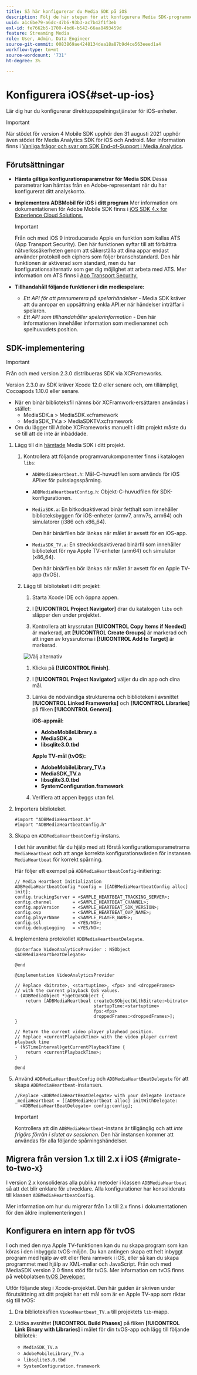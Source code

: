 ```yaml
---
title: Så här konfigurerar du Media SDK på iOS
description: Följ de här stegen för att konfigurera Media SDK-programmet på iOS.
uuid: a1c6be79-a6dc-47b6-93b3-ac7b42f1f3eb
exl-id: fe7662b5-1700-4bd6-b542-66aa8493459d
feature: Streaming Media
role: User, Admin, Data Engineer
source-git-commit: 0083869ae4248134dea18a87b9d4ce563eeed1a4
workflow-type: tm+mt
source-wordcount: '731'
ht-degree: 3%

---
```


# Konfigurera iOS{#set-up-ios}

Lär dig hur du konfigurerar direktuppspelningstjänster för iOS-enheter.

>[!IMPORTANT]
>
>När stödet för version 4 Mobile SDK upphör den 31 augusti 2021 upphör även stödet för Media Analytics SDK för iOS och Android.  Mer information finns i [Vanliga frågor och svar om SDK End-of-Support i Media Analytics](/help/additional-resources/end-of-support-faqs.md).

## Förutsättningar

* **Hämta giltiga konfigurationsparametrar för Media SDK**
Dessa parametrar kan hämtas från en Adobe-representant när du har konfigurerat ditt analyskonto.
* **Implementera ADBMobil för iOS i ditt program**
Mer information om dokumentationen för Adobe Mobile SDK finns i [iOS SDK 4.x for Experience Cloud Solutions.](https://experienceleague.adobe.com/docs/mobile-services/ios/overview.html)

  >[!IMPORTANT]
  >
  >Från och med iOS 9 introducerade Apple en funktion som kallas ATS (App Transport Security). Den här funktionen syftar till att förbättra nätverkssäkerheten genom att säkerställa att dina appar endast använder protokoll och ciphers som följer branschstandard. Den här funktionen är aktiverad som standard, men du har konfigurationsalternativ som ger dig möjlighet att arbeta med ATS. Mer information om ATS finns i [App Transport Security.](https://experienceleague.adobe.com/docs/mobile-services/ios/config-ios/app-transport-security.html)

* **Tillhandahåll följande funktioner i din mediespelare:**

   * _Ett API för att prenumerera på spelarhändelser_ - Media SDK kräver att du anropar en uppsättning enkla API:er när händelser inträffar i spelaren.
   * _Ett API som tillhandahåller spelarinformation_ - Den här informationen innehåller information som medienamnet och spelhuvudets position.

## SDK-implementering

>[!IMPORTANT]
>
>Från och med version 2.3.0 distribueras SDK via XCFrameworks.
>
>Version 2.3.0 av SDK kräver Xcode 12.0 eller senare och, om tillämpligt, Cocoapods 1.10.0 eller senare.

* När en binär biblioteksfil nämns bör XCFramwork-ersättaren användas i stället:
   * MediaSDK.a > MediaSDK.xcframework
   * MediaSDK_TV.a > MediaSDKTV.xcframework
* Om du lägger till Adobe XCFrameworks manuellt i ditt projekt måste du se till att de inte är inbäddade.

1. Lägg till din [hämtade](/help/getting-started/download-sdks.md) Media SDK i ditt projekt.

   1. Kontrollera att följande programvarukomponenter finns i katalogen `libs`:

      * `ADBMediaHeartbeat.h`: Mål-C-huvudfilen som används för iOS API:er för pulsslagsspårning.
      * `ADBMediaHeartbeatConfig.h`: Objekt-C-huvudfilen för SDK-konfigurationen.
      * `MediaSDK.a`: En bitkodsaktiverad binär fetthalt som innehåller biblioteksbyggen för iOS-enheter (armv7, armv7s, arm64) och simulatorer (i386 och x86_64).

        Den här binärfilen bör länkas när målet är avsett för en iOS-app.

      * `MediaSDK_TV.a`: En streckkodsaktiverad binärfil som innehåller biblioteket för nya Apple TV-enheter (arm64) och simulator (x86_64).

        Den här binärfilen bör länkas när målet är avsett för en Apple TV-app (tvOS).

   1. Lägg till biblioteket i ditt projekt:

      1. Starta Xcode IDE och öppna appen.
      1. I **[!UICONTROL Project Navigator]** drar du katalogen `libs` och släpper den under projektet.

      1. Kontrollera att kryssrutan **[!UICONTROL Copy Items if Needed]** är markerad, att **[!UICONTROL Create Groups]** är markerad och att ingen av kryssrutorna i **[!UICONTROL Add to Target]** är markerad.

      ![Välj alternativ](assets/choose-options_ios.png)

      1. Klicka på **[!UICONTROL Finish]**.
      1. I **[!UICONTROL Project Navigator]** väljer du din app och dina mål.
      1. Länka de nödvändiga strukturerna och biblioteken i avsnittet **[!UICONTROL Linked Frameworks]** och **[!UICONTROL Libraries]** på fliken **[!UICONTROL General]**.

         **iOS-appmål:**

         * **AdobeMobileLibrary.a**
         * **MediaSDK.a**
         * **libsqlite3.0.tbd**

         **Apple TV-mål (tvOS):**

         * **AdobeMobileLibrary_TV.a**
         * **MediaSDK_TV.a**
         * **libsqlite3.0.tbd**
         * **SystemConfiguration.framework**

      1. Verifiera att appen byggs utan fel.

1. Importera biblioteket.

   ```
   #import "ADBMediaHeartbeat.h"
   #import "ADBMediaHeartbeatConfig.h"
   ```

1. Skapa en `ADBMediaHeartbeatConfig`-instans.

   I det här avsnittet får du hjälp med att förstå konfigurationsparametrarna `MediaHeartbeat` och att ange korrekta konfigurationsvärden för instansen `MediaHeartbeat` för korrekt spårning.

   Här följer ett exempel på `ADBMediaHeartbeatConfig`-initiering:

   ```
   // Media Heartbeat Initialization
   ADBMediaHeartbeatConfig *config = [[ADBMediaHeartbeatConfig alloc] init];
   config.trackingServer = <SAMPLE_HEARTBEAT_TRACKING_SERVER>;
   config.channel        = <SAMPLE_HEARTBEAT_CHANNEL>;
   config.appVersion     = <SAMPLE_HEARTBEAT_SDK_VERSION>;
   config.ovp            = <SAMPLE_HEARTBEAT_OVP_NAME>;
   config.playerName     = <SAMPLE_PLAYER_NAME>;
   config.ssl            = <YES/NO>;
   config.debugLogging   = <YES/NO>;
   ```

1. Implementera protokollet `ADBMediaHeartbeatDelegate`.

   ```
   @interface VideoAnalyticsProvider : NSObject <ADBMediaHeartbeatDelegate>
   
   @end
   
   @implementation VideoAnalyticsProvider
   
   // Replace <bitrate>, <startuptime>, <fps> and <droppeFrames>  
   // with the current playback QoS values.
   - (ADBMediaObject *)getQoSObject {
       return [ADBMediaHeartbeat createQoSObjectWithBitrate:<bitrate>  
                                 startupTime:<startuptime>   
                                 fps:<fps>  
                                 droppedFrames:<droppedFrames>];
   }
   
   // Return the current video player playhead position.
   // Replace <currentPlaybackTime> with the video player current playback time
   - (NSTimeInterval)getCurrentPlaybackTime {
       return <currentPlaybackTime>;
   }
   
   @end
   ```

1. Använd `ADBMediaHeartBeatConfig` och `ADBMediaHeartBeatDelegate` för att skapa `ADBMediaHeartbeat`-instansen.

   ```
   //Replace <ADBMediaHeartBeatDelegate> with your delegate instance
   _mediaHeartbeat = [[ADBMediaHeartbeat alloc] initWithDelegate:
     <ADBMediaHeartBeatDelegate> config:config];
   ```

   >[!IMPORTANT]
   >
   >Kontrollera att din `ADBMediaHeartbeat`-instans är tillgänglig och att *inte frigörs förrän i slutet av sessionen*. Den här instansen kommer att användas för alla följande spårningshändelser.

## Migrera från version 1.x till 2.x i iOS {#migrate-to-two-x}

I version 2.x konsolideras alla publika metoder i klassen `ADBMediaHeartbeat` så att det blir enklare för utvecklare. Alla konfigurationer har konsoliderats till klassen `ADBMediaHeartbeatConfig`.

Mer information om hur du migrerar från 1.x till 2.x finns i dokumentationen för den äldre implementeringen.)

## Konfigurera en intern app för tvOS

I och med den nya Apple TV-funktionen kan du nu skapa program som kan köras i den inbyggda tvOS-miljön. Du kan antingen skapa ett helt inbyggt program med hjälp av ett eller flera ramverk i iOS, eller så kan du skapa programmet med hjälp av XML-mallar och JavaScript. Från och med MediaSDK version 2.0 finns stöd för tvOS. Mer information om tvOS finns på webbplatsen [tvOS Developer.](https://developer.apple.com/tvos/)

Utför följande steg i Xcode-projektet. Den här guiden är skriven under förutsättning att ditt projekt har ett mål som är en Apple TV-app som riktar sig till tvOS:

1. Dra biblioteksfilen `VideoHeartbeat_TV.a` till projektets `lib`-mapp.

1. Utöka avsnittet **[!UICONTROL Build Phases]** på fliken **[!UICONTROL Link Binary with Libraries]** i målet för din tvOS-app och lägg till följande bibliotek:

   * `MediaSDK_TV.a`
   * `AdobeMobileLibrary_TV.a`
   * `libsqlite3.0.tbd`
   * `SystemConfiguration.framework`
